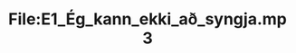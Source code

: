 ---
title: File:E1_Ég_kann_ekki_að_syngja.mp3
recording of: Ég kann ekki að syngja.
reading speed: slow
speaker: E
license: CC0
---